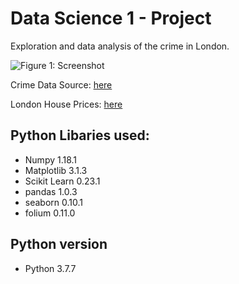 # Data Science 1 - Project

Exploration and data analysis of the crime in London. 

![Figure 1: Screenshot](https://github.com/anilyelin/datascience-project/blob/master/screenshot.png "Figure 1: Crime Location Heat Map London")

Crime Data Source: [here](https://www.kaggle.com/deanfoulds/london-met-police-crime-data-20192020)

London House Prices: [here](https://data.london.gov.uk/dataset/average-house-prices)

## Python Libaries used:

- Numpy 1.18.1
- Matplotlib 3.1.3
- Scikit Learn 0.23.1
- pandas 1.0.3
- seaborn 0.10.1
- folium 0.11.0

## Python version
- Python 3.7.7
